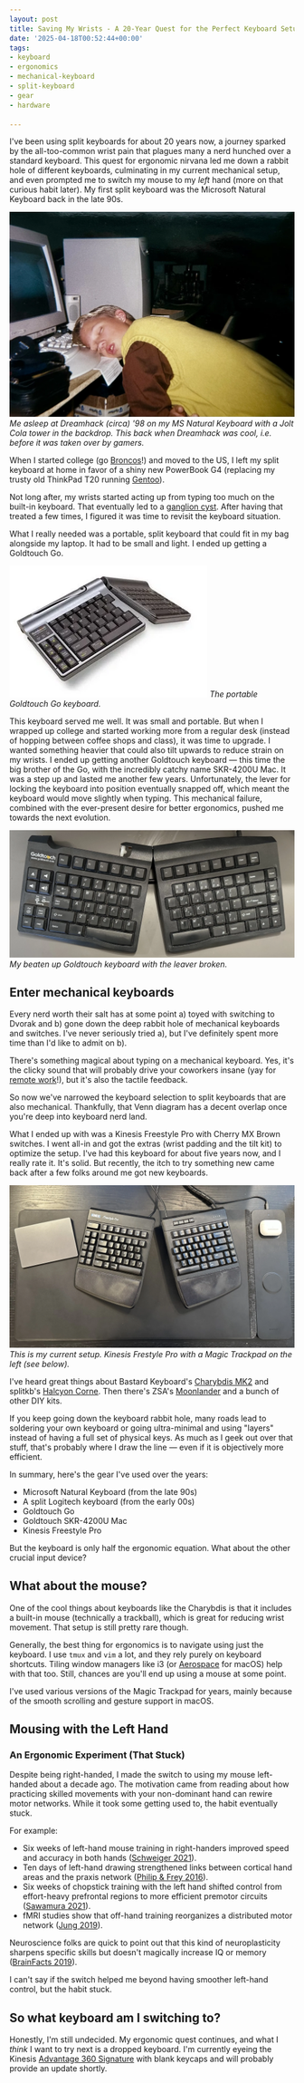 ```yaml
---
layout: post
title: Saving My Wrists - A 20-Year Quest for the Perfect Keyboard Setup
date: '2025-04-18T00:52:44+00:00'
tags:
- keyboard
- ergonomics
- mechanical-keyboard
- split-keyboard
- gear
- hardware

---
```


I've been using split keyboards for about 20 years now, a journey sparked by the all-too-common wrist pain that plagues many a nerd hunched over a standard keyboard. This quest for ergonomic nirvana led me down a rabbit hole of different keyboards, culminating in my current mechanical setup, and even prompted me to switch my mouse to my *left* hand (more on that curious habit later). My first split keyboard was the Microsoft Natural Keyboard back in the late 90s.

![Microsoft Natural Keyboard](/assets/dreamhack.webp)
*Me asleep at Dreamhack (circa) '98 on my MS Natural Keyboard with a Jolt Cola tower in the backdrop. This back when Dreamhack was cool, i.e. before it was taken over by gamers.*

When I started college (go [Broncos](https://www.scu.edu/)!) and moved to the US, I left my split keyboard at home in favor of a shiny new PowerBook G4 (replacing my trusty old ThinkPad T20 running [Gentoo](https://www.gentoo.org/)).

Not long after, my wrists started acting up from typing too much on the built-in keyboard. That eventually led to a [ganglion cyst](https://www.nhs.uk/conditions/ganglion/). After having that treated a few times, I figured it was time to revisit the keyboard situation.

What I really needed was a portable, split keyboard that could fit in my bag alongside my laptop. It had to be small and light. I ended up getting a Goldtouch Go.

![Goldtouch Go Keyboard](/assets/goldtouch-go.webp)
*The portable Goldtouch Go keyboard.*

This keyboard served me well. It was small and portable. But when I wrapped up college and started working more from a regular desk (instead of hopping between coffee shops and class), it was time to upgrade. I wanted something heavier that could also tilt upwards to reduce strain on my wrists. I ended up getting another Goldtouch keyboard — this time the big brother of the Go, with the incredibly catchy name SKR-4200U Mac. It was a step up and lasted me another few years. Unfortunately, the lever for locking the keyboard into position eventually snapped off, which meant the keyboard would move slightly when typing. This mechanical failure, combined with the ever-present desire for better ergonomics, pushed me towards the next evolution.

![Goldtouch](/assets/goldtouch.webp)
*My beaten up Goldtouch keyboard with the leaver broken.*

## Enter mechanical keyboards

Every nerd worth their salt has at some point a) toyed with switching to Dvorak and b) gone down the deep rabbit hole of mechanical keyboards and switches. I've never seriously tried a), but I've definitely spent more time than I'd like to admit on b).

There's something magical about typing on a mechanical keyboard. Yes, it's the clicky sound that will probably drive your coworkers insane (yay for [remote work]( {{site.url}}//remote-work/)!), but it's also the tactile feedback.

So now we've narrowed the keyboard selection to split keyboards that are also mechanical. Thankfully, that Venn diagram has a decent overlap once you're deep into keyboard nerd land.

What I ended up with was a Kinesis Freestyle Pro with Cherry MX Brown switches. I went all-in and got the extras (wrist padding and the tilt kit) to optimize the setup. I've had this keyboard for about five years now, and I really rate it. It's solid. But recently, the itch to try something new came back after a few folks around me got new keyboards.

![Kinesis Freestyle Pro](/assets/freestyle_pro.webp)
*This is my current setup. Kinesis Frestyle Pro with a Magic Trackpad on the left (see below).*

I've heard great things about Bastard Keyboard's [Charybdis MK2](https://bastardkb.com/product/charybdis-mk2-prebuilt-preorder/) and splitkb's [Halcyon Corne](https://splitkb.com/collections/keyboard-kits/products/halcyon-corne). Then there's ZSA's [Moonlander](https://www.zsa.io/moonlander) and a bunch of other DIY kits.

If you keep going down the keyboard rabbit hole, many roads lead to soldering your own keyboard or going ultra-minimal and using "layers" instead of having a full set of physical keys. As much as I geek out over that stuff, that's probably where I draw the line — even if it is objectively more efficient.

In summary, here's the gear I've used over the years:

* Microsoft Natural Keyboard (from the late 90s)
* A split Logitech keyboard (from the early 00s)
* Goldtouch Go
* Goldtouch SKR-4200U Mac
* Kinesis Freestyle Pro

But the keyboard is only half the ergonomic equation. What about the other crucial input device?

## What about the mouse?

One of the cool things about keyboards like the Charybdis is that it includes a built-in mouse (technically a trackball), which is great for reducing wrist movement. That setup is still pretty rare though.

Generally, the best thing for ergonomics is to navigate using just the keyboard. I use `tmux` and `vim` a lot, and they rely purely on keyboard shortcuts. Tiling window managers like i3 (or [Aerospace](https://github.com/nikitabobko/AeroSpace) for macOS) help with that too. Still, chances are you'll end up using a mouse at some point.

I've used various versions of the Magic Trackpad for years, mainly because of the smooth scrolling and gesture support in macOS.

## Mousing with the Left Hand

### An Ergonomic Experiment (That Stuck)

Despite being right-handed, I made the switch to using my mouse left-handed about a decade ago. The motivation came from reading about how practicing skilled movements with your non-dominant hand can rewire motor networks. While it took some getting used to, the habit eventually stuck.

For example:
- Six weeks of left-hand mouse training in right-handers improved speed and accuracy in both hands ([Schweiger 2021](https://www.nature.com/articles/s41598-021-83770-4)).
- Ten days of left-hand drawing strengthened links between cortical hand areas and the praxis network ([Philip & Frey 2016](https://pubmed.ncbi.nlm.nih.gov/27212059/)).
- Six weeks of chopstick training with the left hand shifted control from effort-heavy prefrontal regions to more efficient premotor circuits ([Sawamura 2021](https://pmc.ncbi.nlm.nih.gov/articles/PMC8536892/)).
- fMRI studies show that off-hand training reorganizes a distributed motor network ([Jung 2019](https://pubmed.ncbi.nlm.nih.gov/30741701/)).

Neuroscience folks are quick to point out that this kind of neuroplasticity sharpens specific skills but doesn't magically increase IQ or memory ([BrainFacts 2019](https://www.brainfacts.org/thinking-sensing-and-behaving/thinking-and-awareness/2019/does-using-your-non-dominant-hand-make-you-smarter-080919)).

I can't say if the switch helped me beyond having smoother left-hand control, but the habit stuck.

## So what keyboard am I switching to?

Honestly, I'm still undecided. My ergonomic quest continues, and what I *think* I want to try next is a dropped keyboard. I'm currently eyeing the Kinesis [Advantage 360 Signature](https://kinesis-ergo.com/shop/advantage360-signature/) with blank keycaps and will probably provide an update shortly.
